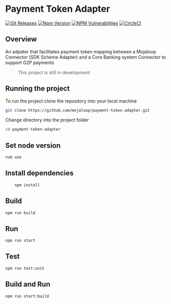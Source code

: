 # Payment Token Adapter

[![Git Releases](https://img.shields.io/github/release/mojaloop/fx-converter-template.svg?style=flat)](https://github.com/mojaloop/fx-converter-template/releases)
[![Npm Version](https://img.shields.io/npm/v/@mojaloop/fx-converter-template.svg?style=flat)](https://www.npmjs.com/package/@mojaloop/fx-converter-template)
[![NPM Vulnerabilities](https://img.shields.io/snyk/vulnerabilities/npm/@mojaloop/fx-converter-template.svg?style=flat)](https://www.npmjs.com/package/@mojaloop/fx-converter-template)
[![CircleCI](https://circleci.com/gh/mojaloop/fx-converter-template.svg?style=svg)](https://circleci.com/gh/mojaloop/fx-converter-template)

## Overview
An adpater that facilitates payment token mapping between a Mojaloop Connector (SDK Scheme Adapter) and a  Core Banking system Connector to support G2P payments

> This project is still in development

## Running the project

To run the project clone the repository into your local machine 

```bash
git clone https://github.com/mojaloop/payment-token-adapter.git
```


Change directory into the project folder

```bash
cd payment-token-adapter
```

## Set node version

```bash
nvm use
```

## Install dependencies

```bash
    npm install
```

## Build 
```bash
npm run build
```

## Run 
```bash
npm run start
```

## Test
```bash
npm run test:unit
```

## Build and Run
```bash
npm run start:build
```